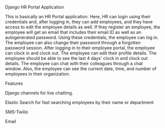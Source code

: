 Django HR Portal Application

This is basically an HR Portal application. Here, HR can login using their credentials and, after logging in, they can add employees, and they have access to edit the employee details as well. If they register an employee, the employee will get an email that includes their email ID as well as an autogenerated password. Using these credentials, the employee can log in. The employee can also change their password through a forgotten password session. After logging in to their employee portal, the employee can clock in and clock out. The employee can edit their profile details. The employee should be able to see the last 4 days' clock in and clock out details. The employee can chat with their colleagues through a chat window. Also, the employee can see the current date, time, and number of employees in their organization.

Features

Django channels for live chatting.

Elastic Search for fast searching employees by their name or department

SMS-Twilio

Email
